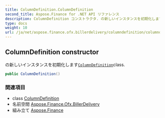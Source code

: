 ```yaml
---
title: ColumnDefinition.ColumnDefinition
second_title: Aspose.Finance for .NET API リファレンス
description: ColumnDefinition コンストラクタ. の新しいインスタンスを初期化しますColumnDefinitionclass.
type: docs
weight: 10
url: /ja/net/aspose.finance.ofx.billerdelivery/columndefinition/columndefinition/
---
```

## ColumnDefinition constructor

の新しいインスタンスを初期化します[`ColumnDefinition`](../)class.

```csharp
public ColumnDefinition()
```

### 関連項目

* class [ColumnDefinition](../)
* 名前空間 [Aspose.Finance.Ofx.BillerDelivery](../../columndefinition/)
* 組み立て [Aspose.Finance](../../../)


